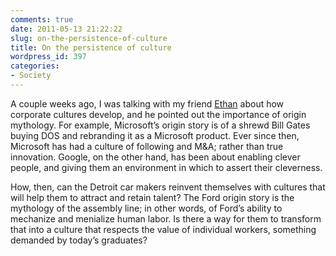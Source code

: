```yaml
---
comments: true
date: 2011-05-13 21:22:22
slug: on-the-persistence-of-culture
title: On the persistence of culture
wordpress_id: 397
categories:
- Society
---
```


A couple weeks ago, I was talking with my friend [Ethan](http://kuniyoshi.com/) about how corporate cultures develop, and he pointed out the importance of origin mythology. For example, Microsoft’s origin story is of a shrewd Bill Gates buying DOS and rebranding it as a Microsoft product. Ever since then, Microsoft has had a culture of following and M&A; rather than true innovation. Google, on the other hand, has been about enabling clever people, and giving them an environment in which to assert their cleverness.

How, then, can the Detroit car makers reinvent themselves with cultures that will help them to attract and retain talent? The Ford origin story is the mythology of the assembly line; in other words, of Ford’s ability to mechanize and menialize human labor. Is there a way for them to transform that into a culture that respects the value of individual workers, something demanded by today’s graduates?
